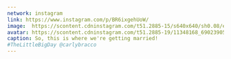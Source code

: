 ```yaml
---
network: instagram
link: https://www.instagram.com/p/BR6ixgehUoW/
image:  https://scontent.cdninstagram.com/t51.2885-15/s640x640/sh0.08/e35/17438060_1477659965592184_1043296763638710272_n.jpg
avatar: https://scontent.cdninstagram.com/t51.2885-19/11348168_690239054453075_1797839430_a.jpg
caption: So, this is where we're getting married!
#TheLittleBigDay @carlybracco
---
```

